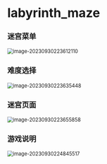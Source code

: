 # labyrinth_maze

### 迷宫菜单

<img src="D:\github\Labyrinth_maze_Game\README.assets\image-20230930223612110.png" alt="image-20230930223612110" style="zoom:80%;" />

### 难度选择

<img src="D:\github\Labyrinth_maze_Game\README.assets\image-20230930223635448.png" alt="image-20230930223635448" style="zoom:80%;" />

### 迷宫页面

<img src="D:\github\Labyrinth_maze_Game\README.assets\image-20230930223655858.png" alt="image-20230930223655858" style="zoom:80%;" />

### 游戏说明

<img src="D:\github\Labyrinth_maze_Game\README.assets\image-20230930224845517.png" alt="image-20230930224845517" style="zoom:80%;" />
